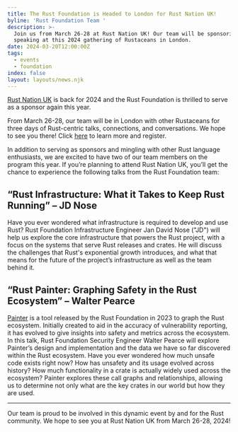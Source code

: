 ```yaml
---
title: The Rust Foundation is Headed to London for Rust Nation UK!
byline: 'Rust Foundation Team '
description: >-
  Join us from March 26-28 at Rust Nation UK! Our team will be sponsoring and
  speaking at this 2024 gathering of Rustaceans in London.
date: 2024-03-20T12:00:00Z
tags:
  - events
  - foundation
index: false
layout: layouts/news.njk
---
```

[Rust Nation UK](https://www.rustnationuk.com/) is back for 2024 and the Rust Foundation is thrilled to serve as a sponsor again this year.

From March 26-28, our team will be in London with other Rustaceans for three days of Rust-centric talks, connections, and conversations. We hope to see you there! Click [here](https://www.rustnationuk.com/) to learn more and register.

In addition to serving as sponsors and mingling with other Rust language enthusiasts, we are excited to have two of our team members on the program this year. If you’re planning to attend Rust Nation UK, you’ll get the chance to experience the following talks from the Rust Foundation team:

## **“Rust Infrastructure: What it Takes to Keep Rust Running” – JD Nose**

Have you ever wondered what infrastructure is required to develop and use Rust? Rust Foundation Infrastructure Engineer Jan David Nose ("JD") will help us explore the core infrastructure that powers the Rust project, with a focus on the systems that serve Rust releases and crates. He will discuss the challenges that Rust's exponential growth introduces, and what that means for the future of the project’s infrastructure as well as the team behind it.

## **“Rust Painter: Graphing Safety in the Rust Ecosystem” – Walter Pearce**

[Painter](https://github.com/rustfoundation/painter) is a tool released by the Rust Foundation in 2023 to graph the Rust ecosystem. Initially created to aid in the accuracy of vulnerability reporting, it has evolved to give insights into safety and metrics across the ecosystem. In this talk, Rust Foundation Security Engineer Walter Pearce will explore Painter’s design and implementation and the data we have so far discovered within the Rust ecosystem. Have you ever wondered how much unsafe code exists right now? How has unsafety and its usage evolved across history? How much functionality in a crate is actually widely used across the ecosystem? Painter explores these call graphs and relationships, allowing us to determine not only what are the key crates in our world but how they are used.

---

Our team is proud to be involved in this dynamic event by and for the Rust community. We hope to see you at Rust Nation UK from March 26-28, 2024!

<br><br><br>